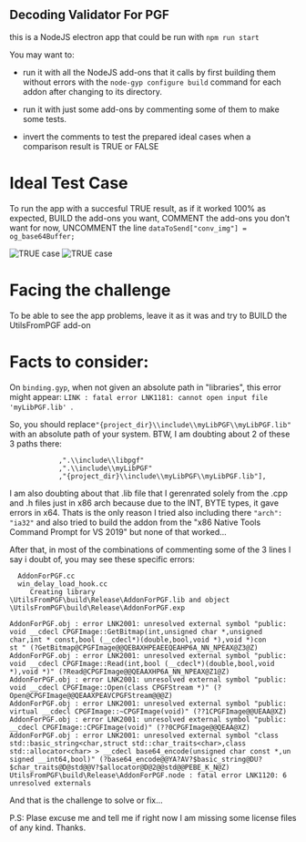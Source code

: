 Decoding Validator For PGF
--------------------------------------------------------------------------------------------

this is a NodeJS electron app that could be run with `npm run start`

You may want to:
- run it with all the NodeJS add-ons that it calls by first building them without errors with the `node-gyp configure build` command for each addon after changing to its directory.

- run it with just some add-ons by commenting some of them to make some tests.

- invert the comments to test the prepared ideal cases when a comparison result is TRUE or FALSE

# Ideal Test Case

To run the app with a succesful TRUE result, as if it worked 100% as expected, BUILD the add-ons you want, COMMENT the add-ons you don't want for now, UNCOMMENT the line `dataToSend["conv_img"] = og_base64Buffer;`

![TRUE case](https://user-images.githubusercontent.com/118365758/215737035-bc201c95-8bdb-48ab-a103-a510211d53f7.png)
![TRUE case](https://imgur.com/a/T0lKpk4)

# Facing the challenge

To be able to see the app problems, leave it as it was and try to BUILD the UtilsFromPGF add-on

# Facts to consider:

On `binding.gyp`, when not given an absolute path in "libraries", this error might appear: `LINK : fatal error LNK1181: cannot open input file 'myLibPGF.lib' `.

So, you should replace`"{project_dir}\\include\\myLibPGF\\myLibPGF.lib"` with an absolute path of your system.
BTW, I am doubting about 2 of these 3 paths there:
```
            ,".\\include\\libpgf"
            ,".\\include\\myLibPGF"
            ,"{project_dir}\\include\\myLibPGF\\myLibPGF.lib"],
```
I am also doubting about that .lib file that I gerenrated solely from the .cpp and .h files just in x86 arch because due to the INT, BYTE types, it gave errors in x64. Thats is the only reason I tried also including there `"arch": "ia32"` and also tried to build the addon from the "x86 Native Tools Command Prompt for VS 2019" but none of that worked...

After that, in most of the combinations of commenting some of the 3 lines I say i doubt of, you may see these specific errors:
```
  AddonForPGF.cc
  win_delay_load_hook.cc
     Creating library 
\UtilsFromPGF\build\Release\AddonForPGF.lib and object 
\UtilsFromPGF\build\Release\AddonForPGF.exp

AddonForPGF.obj : error LNK2001: unresolved external symbol "public: void __cdecl CPGFImage::GetBitmap(int,unsigned char *,unsigned char,int * const,bool (__cdecl*)(double,bool,void *),void *)con
st " (?GetBitmap@CPGFImage@@QEBAXHPEAEEQEAHP6A_NN_NPEAX@Z3@Z)
AddonForPGF.obj : error LNK2001: unresolved external symbol "public: void __cdecl CPGFImage::Read(int,bool (__cdecl*)(double,bool,void *),void *)" (?Read@CPGFImage@@QEAAXHP6A_NN_NPEAX@Z1@Z) 
AddonForPGF.obj : error LNK2001: unresolved external symbol "public: void __cdecl CPGFImage::Open(class CPGFStream *)" (?Open@CPGFImage@@QEAAXPEAVCPGFStream@@@Z) 
AddonForPGF.obj : error LNK2001: unresolved external symbol "public: virtual __cdecl CPGFImage::~CPGFImage(void)" (??1CPGFImage@@UEAA@XZ)
AddonForPGF.obj : error LNK2001: unresolved external symbol "public: __cdecl CPGFImage::CPGFImage(void)" (??0CPGFImage@@QEAA@XZ)
AddonForPGF.obj : error LNK2001: unresolved external symbol "class std::basic_string<char,struct std::char_traits<char>,class std::allocator<char> > __cdecl base64_encode(unsigned char const *,un 
signed __int64,bool)" (?base64_encode@@YA?AV?$basic_string@DU?$char_traits@D@std@@V?$allocator@D@2@@std@@PEBE_K_N@Z)
UtilsFromPGF\build\Release\AddonForPGF.node : fatal error LNK1120: 6 unresolved externals 
```

And that is the challenge to solve or fix...


P.S: Plase excuse me and tell me if right now I am missing some license files of any kind. Thanks.

